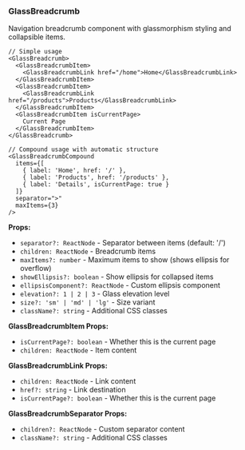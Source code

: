 ### GlassBreadcrumb

Navigation breadcrumb component with glassmorphism styling and collapsible items.

```tsx
// Simple usage
<GlassBreadcrumb>
  <GlassBreadcrumbItem>
    <GlassBreadcrumbLink href="/home">Home</GlassBreadcrumbLink>
  </GlassBreadcrumbItem>
  <GlassBreadcrumbItem>
    <GlassBreadcrumbLink href="/products">Products</GlassBreadcrumbLink>
  </GlassBreadcrumbItem>
  <GlassBreadcrumbItem isCurrentPage>
    Current Page
  </GlassBreadcrumbItem>
</GlassBreadcrumb>

// Compound usage with automatic structure
<GlassBreadcrumbCompound
  items={[
    { label: 'Home', href: '/' },
    { label: 'Products', href: '/products' },
    { label: 'Details', isCurrentPage: true }
  ]}
  separator=">"
  maxItems={3}
/>
```

**Props:**
- `separator?: ReactNode` - Separator between items (default: '/')
- `children: ReactNode` - Breadcrumb items
- `maxItems?: number` - Maximum items to show (shows ellipsis for overflow)
- `showEllipsis?: boolean` - Show ellipsis for collapsed items
- `ellipsisComponent?: ReactNode` - Custom ellipsis component
- `elevation?: 1 | 2 | 3` - Glass elevation level
- `size?: 'sm' | 'md' | 'lg'` - Size variant
- `className?: string` - Additional CSS classes

**GlassBreadcrumbItem Props:**
- `isCurrentPage?: boolean` - Whether this is the current page
- `children: ReactNode` - Item content

**GlassBreadcrumbLink Props:**
- `children: ReactNode` - Link content
- `href?: string` - Link destination
- `isCurrentPage?: boolean` - Whether this is the current page

**GlassBreadcrumbSeparator Props:**
- `children?: ReactNode` - Custom separator content
- `className?: string` - Additional CSS classes
